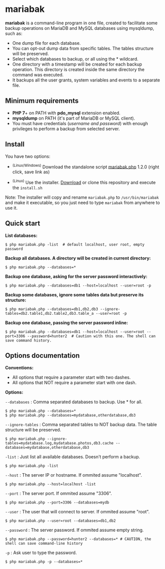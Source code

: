 # mariabak

**mariabak** is a command-line program in one file, created to facilitate some backup operations on MariaDB and MySQL databases using mysqldump, such as:

- One dump file for each database.
- You can opt-out dump data from specific tables. The tables structure will be preserved.
- Select which databases to backup, or all using the * wildcard.
- One directory with a timestamp will be created for each backup operation. This directory is created inside the same directory the command was executed.
- It backups all the user grants, system variables and events to a separate file.

## Minimum requirements

- **PHP 7**+ on PATH with **pdo_mysql** extension enabled.
- **mysqldump** on PATH (it's part of MariaDB or MySQL client).
- You must have credentials (_username and password_) with enough privileges to perform a backup from selected server.

## Install

You have two options:

- <sup>(Linux/Windows)</sup> Download the standalone script [mariabak.php](https://raw.githubusercontent.com/llagerlof/mariabak/master/mariabak.php) 1.2.0 (right click, save link as)

- <sup>(Linux)</sup> Use the installer. [Download](https://github.com/llagerlof/mariabak/archive/refs/heads/master.zip) or clone this repository and execute the `install.sh`

Note: The installer will copy and rename `mariabak.php` to `/usr/bin/mariabak` and make it executable, so you just need to type `mariabak` from anywhere to use it.

## Quick start

**List databases:**

  ```shell
  $ php mariabak.php -list  # default localhost, user root, empty password
  ```

**Backup all databases. A directory will be created in current directory:**

```shell
$ php mariabak.php --databases=*
```

**Backup one database, asking for the server password interactively:**

```shell
$ php mariabak.php --databases=db1 --host=localhost --user=root -p
```

**Backup some databases, ignore some tables data but preserve its structure:**

```shell
$ php mariabak.php --databases=db1,db2,db3 --ignore-tables=db2.table1,db2.table2,db3.table_a --user=root -p
```

**Backup one database, passing the server password inline:**

```shell
$ php mariabak.php --databases=db1 --host=localhost --user=root --port=3306 --password=hunter2  # Caution with this one. The shell can save command history.
```

## Options documentation

**Conventions:**

- All options that require a parameter start with two dashes.
- All options that NOT require a parameter start with one dash.

**Options:**

`--databases` : Comma separated databases to backup. Use * for all.

```shell
$ php mariabak.php --databases=*
$ php mariabak.php --databases=mydatabase,otherdatabase,db3
```

`--ignore-tables` : Comma separated tables to NOT backup data. The table structure will be preserved.

```shell
$ php mariabak.php --ignore-tables=mydatabase.log,mydatabase.photos,db3.cache --databases=mydatabase,otherdatabase,db3
```

`-list` : Just list all available databases. Doesn't perform a backup.

```shell
$ php mariabak.php -list
```

`--host` : The server IP or hostname. If ommited assume "localhost".

```shell
$ php mariabak.php --host=localhost -list
```

`--port` : The server port. If ommited assume "3306".

```shell
$ php mariabak.php --port=3306 --databases=mydb
```

`--user` : The user that will connect to server. If ommited assume "root".

```shell
$ php mariabak.php --user=root --databases=db1,db2
```

`--password` : The server password. If ommited assume empty string.

```shell
$ php mariabak.php --password=hunter2 --databases=* # CAUTION, the shell can save command-line history
```

`-p` : Ask user to type the password.

```shell
$ php mariabak.php -p --databases=*
```
